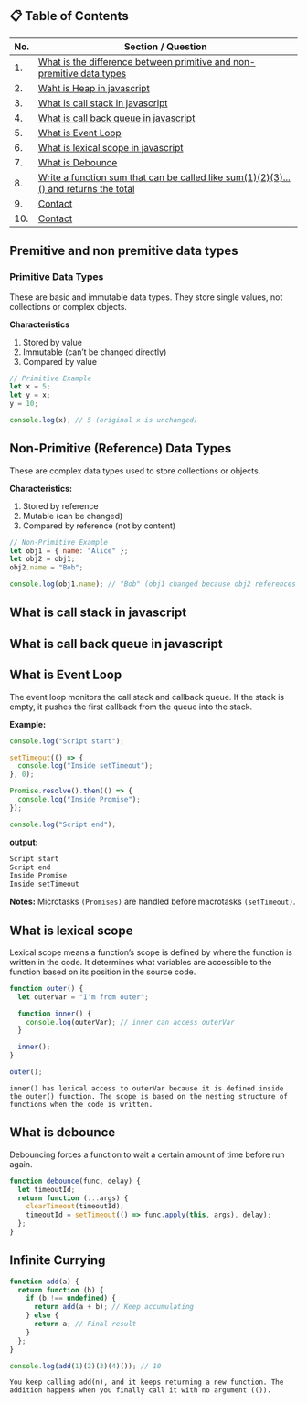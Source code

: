 ## 📋 Table of Contents

| No. | Section / Question                                                                                               |
| --- | ---------------------------------------------------------------------------------------------------------------- |
| 1.  | [What is the difference between primitive and non-premitive data types](#premitive-and-non-premitive-data-types) |
| 2.  | [Waht is Heap in javascript](#what-is-heap-in-javascript)                                                        |
| 3.  | [What is call stack in javascript](#What-is-call-stack-in-javascript)                                            |
| 4.  | [What is call back queue in javascript](#what-is-call-back-queue-in-javascript)                                  |
| 5.  | [What is Event Loop](#what-is-event-loop)                                                                        |
| 6.  | [What is lexical scope in javascript](#what-is-lexical-scope)                                                    |
| 7.  | [What is Debounce](#what-is-debounce)                                                                            |
| 8.  | [Write a function sum that can be called like sum(1)(2)(3)...() and returns the total](#infinite-currying)       |
| 9.  | [Contact](#contact)                                                                                              |
| 10. | [Contact](#contact)                                                                                              |

## Premitive and non premitive data types

### Primitive Data Types

These are basic and immutable data types. They store single values, not collections or complex objects.

**Characteristics**

1. Stored by value
2. Immutable (can’t be changed directly)
3. Compared by value

```javascript
// Primitive Example
let x = 5;
let y = x;
y = 10;

console.log(x); // 5 (original x is unchanged)
```

## Non-Primitive (Reference) Data Types

These are complex data types used to store collections or objects.

**Characteristics:**

1. Stored by reference
2. Mutable (can be changed)
3. Compared by reference (not by content)

```javascript
// Non-Primitive Example
let obj1 = { name: "Alice" };
let obj2 = obj1;
obj2.name = "Bob";

console.log(obj1.name); // "Bob" (obj1 changed because obj2 references the same object)
```

## What is call stack in javascript

## What is call back queue in javascript

## What is Event Loop

The event loop monitors the call stack and callback queue. If the stack is empty, it pushes the first callback from the queue into the stack.

**Example:**

```javascript
console.log("Script start");

setTimeout(() => {
  console.log("Inside setTimeout");
}, 0);

Promise.resolve().then(() => {
  console.log("Inside Promise");
});

console.log("Script end");
```

**output:**

```bash
Script start
Script end
Inside Promise
Inside setTimeout
```

**Notes:**
Microtasks `(Promises)` are handled before macrotasks `(setTimeout)`.

## What is lexical scope

Lexical scope means a function’s scope is defined by where the function is written in the code. It determines what variables are accessible to the function based on its position in the source code.

```javascript
function outer() {
  let outerVar = "I'm from outer";

  function inner() {
    console.log(outerVar); // inner can access outerVar
  }

  inner();
}

outer();
```

`inner() has lexical access to outerVar because it is defined inside the outer() function.
The scope is based on the nesting structure of functions when the code is written.`

## What is debounce

Debouncing forces a function to wait a certain amount of time before run again.

```javascript
function debounce(func, delay) {
  let timeoutId;
  return function (...args) {
    clearTimeout(timeoutId);
    timeoutId = setTimeout(() => func.apply(this, args), delay);
  };
}
```

## Infinite Currying

```javascript
function add(a) {
  return function (b) {
    if (b !== undefined) {
      return add(a + b); // Keep accumulating
    } else {
      return a; // Final result
    }
  };
}

console.log(add(1)(2)(3)(4)()); // 10
```

`You keep calling add(n), and it keeps returning a new function. The addition happens when you finally call it with no argument (()).`
